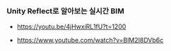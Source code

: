 
### Unity Reflect로 알아보는 실시간 BIM

- https://youtu.be/4jHwxiRL1fU?t=1200

- https://www.youtube.com/watch?v=BlM2I8DVb6c

